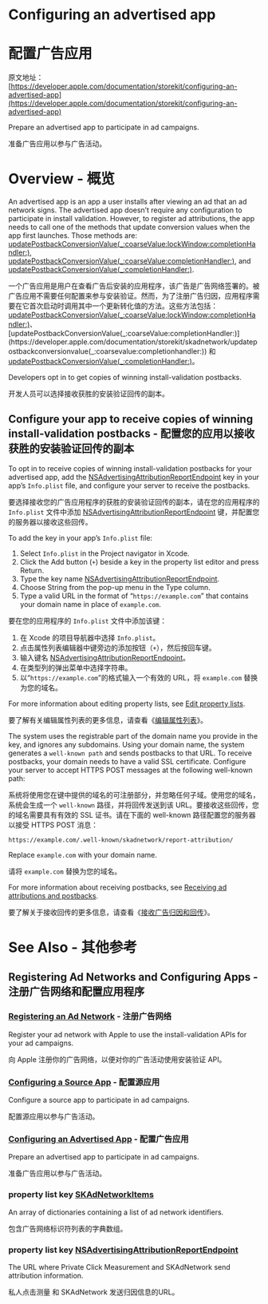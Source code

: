 # Configuring an advertised app
# 配置广告应用

原文地址：[https://developer.apple.com/documentation/storekit/configuring-an-advertised-app](https://developer.apple.com/documentation/storekit/configuring-an-advertised-app)

Prepare an advertised app to participate in ad campaigns.

准备广告应用以参与广告活动。

# Overview - 概览

An advertised app is an app a user installs after viewing an ad that an ad network signs. The advertised app doesn’t require any configuration to participate in install validation. However, to register ad attributions, the app needs to call one of the methods that update conversion values when the app first launches. Those methods are: [updatePostbackConversionValue(_:coarseValue:lockWindow:completionHandler:)](https://developer.apple.com/documentation/storekit/skadnetwork/updatepostbackconversionvalue(_:coarsevalue:lockwindow:completionhandler:)), [updatePostbackConversionValue(_:coarseValue:completionHandler:)](https://developer.apple.com/documentation/storekit/skadnetwork/updatepostbackconversionvalue(_:coarsevalue:completionhandler:)), and [updatePostbackConversionValue(_:completionHandler:)](https://developer.apple.com/documentation/storekit/skadnetwork/updatepostbackconversionvalue(_:completionhandler:)).

一个广告应用是用户在查看广告后安装的应用程序，该广告是广告网络签署的。被广告应用不需要任何配置来参与安装验证。然而，为了注册广告归因，应用程序需要在它首次启动时调用其中一个更新转化值的方法。这些方法包括：[updatePostbackConversionValue(_:coarseValue:lockWindow:completionHandler:)](https://developer.apple.com/documentation/storekit/skadnetwork/updatepostbackconversionvalue(_:coarsevalue:lockwindow:completionhandler:))、[updatePostbackConversionValue(_:coarseValue:completionHandler:)](https://developer.apple.com/documentation/storekit/skadnetwork/updatepostbackconversionvalue(_:coarsevalue:completionhandler:)) 和  [updatePostbackConversionValue(_:completionHandler:)](https://developer.apple.com/documentation/storekit/skadnetwork/updatepostbackconversionvalue(_:completionhandler:))。

Developers opt in to get copies of winning install-validation postbacks.

开发人员可以选择接收获胜的安装验证回传的副本。

## Configure your app to receive copies of winning install-validation postbacks - 配置您的应用以接收获胜的安装验证回传的副本

To opt in to receive copies of winning install-validation postbacks for your advertised app, add the [NSAdvertisingAttributionReportEndpoint](https://developer.apple.com/documentation/BundleResources/Information-Property-List/NSAdvertisingAttributionReportEndpoint) key in your app’s `Info.plist` file, and configure your server to receive the postbacks.

要选择接收您的广告应用程序的获胜的安装验证回传的副本，请在您的应用程序的 `Info.plist` 文件中添加 [NSAdvertisingAttributionReportEndpoint](https://developer.apple.com/documentation/BundleResources/Information-Property-List/NSAdvertisingAttributionReportEndpoint) 键，并配置您的服务器以接收这些回传。

To add the key in your app’s `Info.plist` file:

1. Select `Info.plist` in the Project navigator in Xcode.
2. Click the Add button (`+`) beside a key in the property list editor and press Return.
3. Type the key name [NSAdvertisingAttributionReportEndpoint](https://developer.apple.com/documentation/BundleResources/Information-Property-List/NSAdvertisingAttributionReportEndpoint).
4. Choose String from the pop-up menu in the Type column.
5. Type a valid URL in the format of “`https://example.com`” that contains your domain name in place of `example.com`.

要在您的应用程序的 `Info.plist` 文件中添加该键：

1. 在 Xcode 的项目导航器中选择 `Info.plist`。
2. 点击属性列表编辑器中键旁边的添加按钮（`+`），然后按回车键。
3. 输入键名 [NSAdvertisingAttributionReportEndpoint](https://developer.apple.com/documentation/BundleResources/Information-Property-List/NSAdvertisingAttributionReportEndpoint)。
4. 在类型列的弹出菜单中选择字符串。
5. 以“`https://example.com`”的格式输入一个有效的 URL，将 `example.com` 替换为您的域名。

For more information about editing property lists, see [Edit property lists](https://help.apple.com/xcode/mac/current/#/dev3f399a2a6).

要了解有关编辑属性列表的更多信息，请查看《[编辑属性列表](https://help.apple.com/xcode/mac/current/#/dev3f399a2a6)》。

The system uses the registrable part of the domain name you provide in the key, and ignores any subdomains. Using your domain name, the system generates a `well-known path` and sends postbacks to that URL. To receive postbacks, your domain needs to have a valid SSL certificate. Configure your server to accept HTTPS POST messages at the following well-known path:

系统将使用您在键中提供的域名的可注册部分，并忽略任何子域。使用您的域名，系统会生成一个 `well-known` 路径，并将回传发送到该 URL。要接收这些回传，您的域名需要具有有效的 SSL 证书。请在下面的 well-known 路径配置您的服务器以接受 HTTPS POST 消息：

```
https://example.com/.well-known/skadnetwork/report-attribution/
```

Replace `example.com` with your domain name.

请将 `example.com` 替换为您的域名。

For more information about receiving postbacks, see [Receiving ad attributions and postbacks](https://developer.apple.com/documentation/storekit/receiving-ad-attributions-and-postbacks).

要了解关于接收回传的更多信息，请查看《[接收广告归因和回传](https://developer.apple.com/documentation/storekit/receiving-ad-attributions-and-postbacks)》。

# See Also - 其他参考

## Registering Ad Networks and Configuring Apps - 注册广告网络和配置应用程序

### [Registering an Ad Network](https://developer.apple.com/documentation/storekit/skadnetwork/registering_an_ad_network) - 注册广告网络

Register your ad network with Apple to use the install-validation APIs for your ad campaigns.

向 Apple 注册你的广告网络，以便对你的广告活动使用安装验证 API。

### [Configuring a Source App](https://developer.apple.com/documentation/storekit/skadnetwork/configuring_a_source_app) - 配置源应用

Configure a source app to participate in ad campaigns.

配置源应用以参与广告活动。

### [Configuring an Advertised App](https://developer.apple.com/documentation/storekit/skadnetwork/configuring_an_advertised_app) - 配置广告应用

Prepare an advertised app to participate in ad campaigns.

准备广告应用以参与广告活动。

### property list key [SKAdNetworkItems](https://developer.apple.com/documentation/bundleresources/information_property_list/skadnetworkitems)

An array of dictionaries containing a list of ad network identifiers.

包含广告网络标识符列表的字典数组。

### property list key [NSAdvertisingAttributionReportEndpoint](https://developer.apple.com/documentation/bundleresources/information_property_list/nsadvertisingattributionreportendpoint)

The URL where Private Click Measurement and SKAdNetwork send attribution information.

私人点击测量 和 SKAdNetwork 发送归因信息的URL。